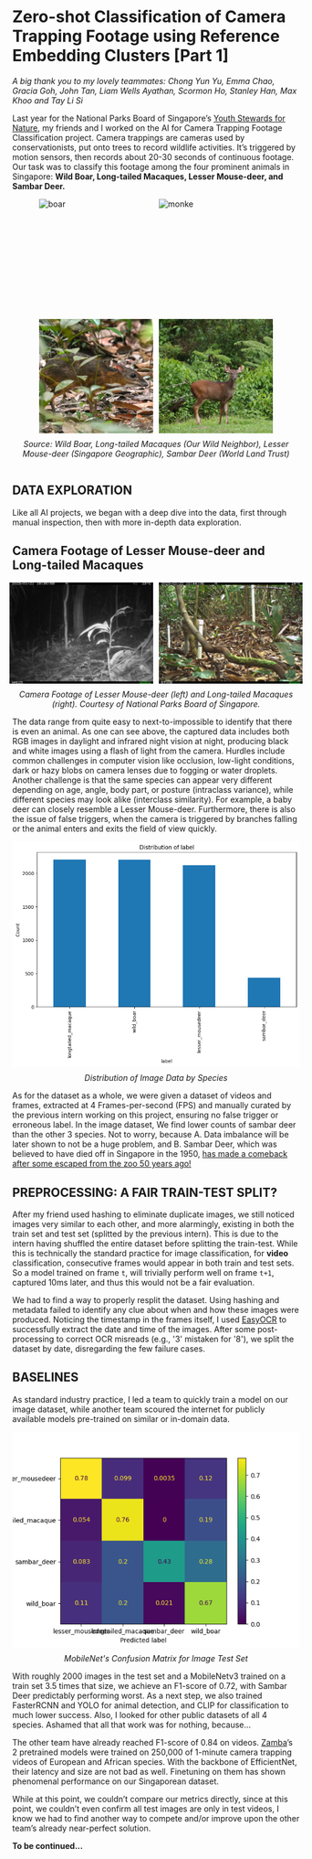 # Zero-shot Classification of Camera Trapping Footage using Reference Embedding Clusters [Part 1]

*A big thank you to my lovely teammates: Chong Yun Yu, Emma Chao, Gracia Goh, John Tan, Liam Wells Ayathan, Scormon Ho, Stanley Han, Max Khoo and Tay Li Si*

Last year for the National Parks Board of Singapore’s [Youth Stewards for Nature](https://www.nparks.gov.sg/learn/programmes/youth-stewards-nature), my friends and I worked on the AI for Camera Trapping Footage Classification project. Camera trappings are cameras used by conservationists, put onto trees to record wildlife activities. It’s triggered by motion sensors, then records about 20-30 seconds of continuous footage. Our task was to classify this footage among the four prominent animals in Singapore: **Wild Boar, Long-tailed Macaques, Lesser Mouse-deer, and Sambar Deer.**

<div style="display: flex; flex-direction: column; align-items: center;">
    <div style="display: flex; gap: 10px;">
        <img src="https://static.wixstatic.com/media/bac465_9b455ded057c4452b026fb3803cb9f43~mv2.jpg/v1/fill/w_389,h_389,al_c,q_80,usm_0.66_1.00_0.01,enc_avif,quality_auto/photo_2022-03-08_13-54-48.jpg" alt="boar" width="200" height="200">
        <img src="https://static.wixstatic.com/media/bac465_072390ec21284a8fae13c33a632c59d4~mv2.jpg/v1/fill/w_389,h_389,al_c,q_80,usm_0.66_1.00_0.01,enc_avif,quality_auto/photo_2022-03-08_13-54-48.jpg" alt="monke" width="200" height="200">
    </div>
    <div style="display: flex; gap: 10px; margin-top: 10px;">
        <img src="../assets/img/nparks_1/mousedeer.png" alt="Image 3" width="200" height="200">
        <img src="../assets/img/nparks_1/sambar-deer.png" alt="Image 4" width="200" height="200">
    </div>
    <p style="text-align: center; font-style: italic; margin-top: 10px;">
    Source: Wild Boar, Long-tailed Macaques (Our Wild Neighbor), Lesser Mouse-deer (Singapore Geographic), Sambar Deer (World Land Trust)
    </p>
</div>


## DATA EXPLORATION
Like all AI projects, we began with a deep dive into the data, first through manual inspection, then with more in-depth data exploration.

## Camera Footage of Lesser Mouse-deer and Long-tailed Macaques

<div style="display: flex; justify-content: center; gap: 10px;">
    <img src="../assets/img/nparks_1/lesser_mousdeer (114)_hardcase.jpg" alt="Lesser Mouse-deer" width="50%">
    <img src="../assets/img/nparks_1/longtailed_macaque (1206).jpg" alt="Long-tailed Macaques" width="50%">
</div>
<p style="text-align: center; font-style: italic; margin-top: 10px;">
Camera Footage of Lesser Mouse-deer (left) and Long-tailed Macaques (right). Courtesy of National Parks Board of Singapore.</p>

The data range from quite easy to next-to-impossible to identify that there is even an animal. As one can see above, the captured data includes both RGB images in daylight and infrared night vision at night, producing black and white images using a flash of light from the camera. Hurdles include common challenges in computer vision like occlusion, low-light conditions, dark or hazy blobs on camera lenses due to fogging or water droplets. Another challenge is that the same species can appear very different depending on age, angle, body part, or posture (intraclass variance), while different species may look alike (interclass similarity). For example, a baby deer can closely resemble a Lesser Mouse-deer. Furthermore, there is also the issue of false triggers, when the camera is triggered by branches falling or the animal enters and exits the field of view quickly.

<div style="display: flex; justify-content: center; gap: 10px;">
    <img src="../assets/img/nparks_1/distribution.png" alt="distribution" width="100%">
</div>
<p style="text-align: center; font-style: italic; margin-top: 10px;">
Distribution of Image Data by Species</p>


As for the dataset as a whole, we were given a dataset of videos and frames, extracted at 4 Frames-per-second (FPS) and manually curated by the previous intern working on this project, ensuring no false trigger or erroneous label. In the image dataset, We find lower counts of sambar deer than the other 3 species. Not to worry, because A. Data imbalance will be later shown to not be a huge problem, and B. Sambar Deer, which was believed to have died off in Singapore in the 1950, [has made a comeback after some escaped from the zoo 50 years ago!](https://www.straitstimes.com/singapore/environment/sambar-deer-making-a-return-in-singapore-study-shows) 
## PREPROCESSING: A FAIR TRAIN-TEST SPLIT?
After my friend used hashing to eliminate duplicate images, we still noticed images very similar to each other, and more alarmingly, existing in both the train set and test set (splitted by the previous intern). This is due to the intern having shuffled the entire dataset before splitting the train-test. While this is technically the standard practice for image classification, for **video** classification, consecutive frames would appear in both train and test sets. So a model trained on frame `t`, will trivially perform well on frame `t+1`, captured 10ms later, and thus this would not be a fair evaluation.

We had to find a way to properly resplit the dataset. Using hashing and metadata failed to identify any clue about when and how these images were produced. Noticing the timestamp in the frames itself, I used [EasyOCR](https://github.com/JaidedAI/EasyOCR) to successfully extract the date and time of the images. After some post-processing to correct OCR misreads (e.g., '3' mistaken for '8'), we split the dataset by date, disregarding the few failure cases.

## BASELINES
As standard industry practice, I led a team to quickly train a model on our image dataset, while another team scoured the internet for publicly available models pre-trained on similar or in-domain data.


<div style="display: flex; justify-content: center; gap: 10px;">
    <img src="../assets/img/nparks_1/mobilenet.png" alt="distribution" width="100%">
</div>
<p style="text-align: center; font-style: italic; margin-top: 10px;">
MobileNet's Confusion Matrix for Image Test Set</p>


With roughly 2000 images in the test set and a MobileNetv3 trained on a train set 3.5 times that size, we achieve an F1-score of 0.72, with Sambar Deer predictably performing worst. As a next step, we also trained FasterRCNN and YOLO for animal detection, and CLIP for classification to much lower success. Also, I looked for other public datasets of all 4 species. Ashamed that all that work was for nothing, because…

The other team have already reached F1-score of 0.84 on videos. [Zamba](https://zamba.drivendata.org/)’s 2 pretrained models were trained on 250,000 of 1-minute camera trapping videos of European and African species. With the backbone of EfficientNet, their latency and size are not bad as well. Finetuning on them has shown phenomenal performance on our Singaporean dataset.

While at this point, we couldn’t compare our metrics directly, since at this point, we couldn’t even confirm all test images are only in test videos, I know we had to find another way to compete and/or improve upon the other team’s already near-perfect solution.

**To be continued...**